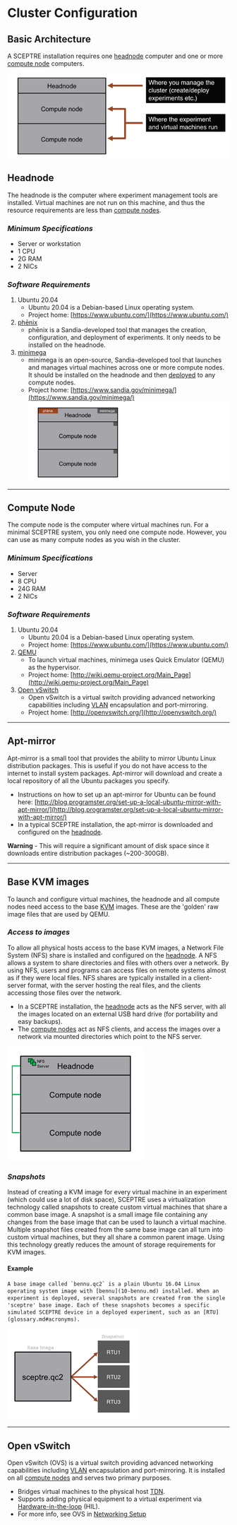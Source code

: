 # Cluster Configuration

## Basic Architecture
A SCEPTRE installation requires one [headnode](#headnode) computer and one or more [compute node](#compute-node) computers.

![](img/setup/basic-architecture.png)

## Headnode
The headnode is the computer where experiment management tools are installed. Virtual machines are not run on this machine, and thus the resource requirements are less than [compute nodes](#compute-node).

### *Minimum Specifications*

- Server or workstation
- 1 CPU
- 2G RAM
- 2 NICs

### *Software Requirements*

1. Ubuntu 20.04
    - Ubuntu 20.04 is a Debian-based Linux operating system.
    - Project home: [https://www.ubuntu.com/](https://www.ubuntu.com/)
2. [phēnix](https://phenix.sceptre.dev)
    - phēnix is a Sandia-developed tool that manages the creation, configuration, and deployment of experiments. It only needs to be installed on the headnode.
3. [minimega](04-minimega.md)
    - minimega is an open-source, Sandia-developed tool that launches and manages virtual machines across one or more compute nodes. It should be installed on the headnode and then [deployed](04-minimega.md#mesh) to any compute nodes.
    - Project home: [https://www.sandia.gov/minimega/](https://www.sandia.gov/minimega/)
![](img/setup/software.png)

---

## Compute Node
The compute node is the computer where virtual machines run. For a minimal SCEPTRE system, you only need one compute node. However, you can use as many compute nodes as you wish in the cluster.

### *Minimum Specifications*
    
- Server
- 8 CPU
- 24G RAM
- 2 NICs

### *Software Requirements*

1. Ubuntu 20.04
    - Ubuntu 20.04 is a Debian-based Linux operating system.
    - Project home: [https://www.ubuntu.com/](https://www.ubuntu.com/)
2. [QEMU](glossary.md#acronyms)
    - To launch virtual machines, minimega uses Quick Emulator (QEMU) as the hypervisor.
    - Project home: [http://wiki.qemu-project.org/Main_Page](http://wiki.qemu-project.org/Main_Page)
3. [Open vSwitch](#open-vswitch)
    - Open vSwitch is a virtual switch providing advanced networking capabilities including [VLAN](glossary.md#acronyms) encapsulation and port-mirroring.
    - Project home: [http://openvswitch.org/](http://openvswitch.org/)

---

## Apt-mirror
Apt-mirror is a small tool that provides the ability to mirror Ubuntu Linux distribution packages. This is useful if you do not have access to the internet to install system packages. Apt-mirror will download and create a local repository of all the Ubuntu packages you specify.

- Instructions on how to set up an apt-mirror for Ubuntu can be found here: [http://blog.programster.org/set-up-a-local-ubuntu-mirror-with-apt-mirror/](http://blog.programster.org/set-up-a-local-ubuntu-mirror-with-apt-mirror/)
- In a typical SCEPTRE installation, the apt-mirror is downloaded and configured on the [headnode](#headnode).

**Warning** - This will require a significant amount of disk space since it downloads entire distribution packages (~200-300GB).

---

## Base KVM images
To launch and configure virtual machines, the headnode and all compute nodes need access to the base [KVM](glossary.md#acronyms) images. These are the 'golden' raw image files that are used by QEMU.

### *Access to images*
To allow all physical hosts access to the base KVM images, a Network File System (NFS) share is installed and configured on the [headnode](#headnode). A NFS allows a system to share directories and files with others over a network. By using NFS, users and programs can access files on remote systems almost as if they were local files. NFS shares are typically installed in a client-server format, with the server hosting the real files, and the clients accessing those files over the network.

- In a SCEPTRE installation, the [headnode](#headnode) acts as the NFS server, with all the images located on an external USB hard drive (for portability and easy backups).
- The [compute nodes](#compute-node) act as NFS clients, and access the images over a network via mounted directories which point to the NFS server.

![](img/setup/nfs1.png)

### *Snapshots*
Instead of creating a KVM image for every virtual machine in an experiment (which could use a lot of disk space), SCEPTRE uses a virtualization technology called snapshots to create custom virtual machines that share a common base image. A snapshot is a small image file containing any changes from the base image that can be used to launch a virtual machine. Multiple snapshot files created from the same base image can all turn into custom virtual machines, but they all share a common parent image. Using this technology greatly reduces the amount of storage requirements for KVM images.

#### Example
    A base image called `bennu.qc2` is a plain Ubuntu 16.04 Linux operating system image with [bennu](10-bennu.md) installed. When an experiment is deployed, several snapshots are created from the single 'sceptre' base image. Each of these snapshots becomes a specific simulated SCEPTRE device in a deployed experiment, such as an [RTU](glossary.md#acronyms).

![](img/setup/base-image.png)

---

## Open vSwitch
Open vSwitch (OVS) is a virtual switch providing advanced networking capabilities including [VLAN](glossary.md#acronyms) encapsulation and port-mirroring. It is installed on all [compute nodes](#compute-node) and serves two primary purposes.

- Bridges virtual machines to the physical host [TDN](02-networking.md#trunked-data-network-tdn).
- Supports adding physical equipment to a virtual experiment via [Hardware-in-the-loop](02-networking.md#open-vswitch) (HIL).
- For more info, see OVS in [Networking Setup](02-networking.md#open-vswitch)
